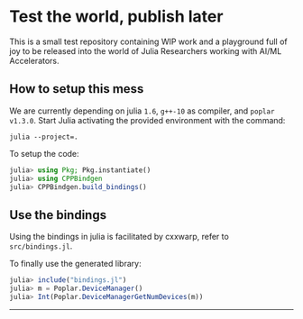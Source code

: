 # Test the world, publish later

This is a small test repository containing WIP work and a playground full of joy to
be released into the world of Julia Researchers working with AI/ML Accelerators.

## How to setup this mess

We are currently depending on julia `1.6`, `g++-10` as compiler, and `poplar v1.3.0`.
Start Julia activating the provided environment with the command:

```shell
julia --project=.
```

To setup the code:

```julia
julia> using Pkg; Pkg.instantiate()
julia> using CPPBindgen
julia> CPPBindgen.build_bindings()
```

## Use the bindings

Using the bindings in julia is facilitated by cxxwarp, refer to `src/bindings.jl`.

To finally use the generated library:

```julia
julia> include("bindings.jl")
julia> m = Poplar.DeviceManager()
julia> Int(Poplar.DeviceManagerGetNumDevices(m))
```

---
